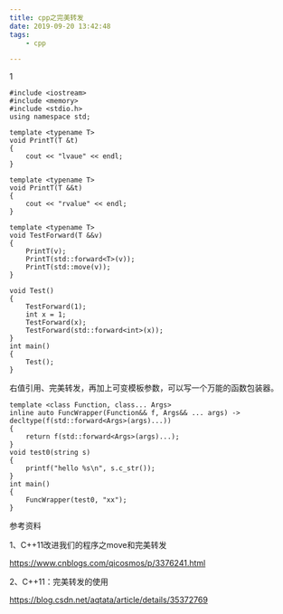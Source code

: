 ```yaml
---
title: cpp之完美转发
date: 2019-09-20 13:42:48
tags:
	- cpp

---
```


1

```
#include <iostream>
#include <memory>
#include <stdio.h>
using namespace std;

template <typename T>
void PrintT(T &t)
{
    cout << "lvaue" << endl;
}

template <typename T>
void PrintT(T &&t)
{
    cout << "rvalue" << endl;
}

template <typename T>
void TestForward(T &&v)
{
    PrintT(v);
    PrintT(std::forward<T>(v));
    PrintT(std::move(v));
}

void Test()
{
    TestForward(1);
    int x = 1;
    TestForward(x);
    TestForward(std::forward<int>(x));
}
int main()
{
    Test();
}

```



右值引用、完美转发，再加上可变模板参数，可以写一个万能的函数包装器。

```
template <class Function, class... Args>
inline auto FuncWrapper(Function&& f, Args&& ... args) -> decltype(f(std::forward<Args>(args)...))
{
    return f(std::forward<Args>(args)...);
}
void test0(string s)
{
    printf("hello %s\n", s.c_str());
}
int main()
{
    FuncWrapper(test0, "xx");
}

```



参考资料

1、C++11改进我们的程序之move和完美转发

https://www.cnblogs.com/qicosmos/p/3376241.html

2、C++11：完美转发的使用

https://blog.csdn.net/aqtata/article/details/35372769